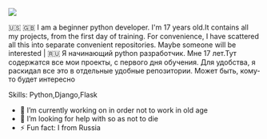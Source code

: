 ![](https://i.imgur.com/jpT8Ib1h.jpg)

🇺🇸 🇬🇧
I am a beginner python developer. I'm 17 years old.It contains all my projects, from the first day of training. For convenience, I have scattered all this into separate convenient repositories. Maybe someone will be interested
|
🇷🇺
Я начинающий python разработчик. Мне 17 лет.Тут содержатся все мои проекты, с первого дня обучения. Для удобства, я раскидал все это в отдельные удобные репозитории. Может быть, кому-то будет интересно

Skills: Python,Django,Flask

- 🔭 I’m currently working on in order not to work in old age 
- 🤔 I’m looking for help with  so as not to die 
- ⚡ Fun fact: I from Russia 
